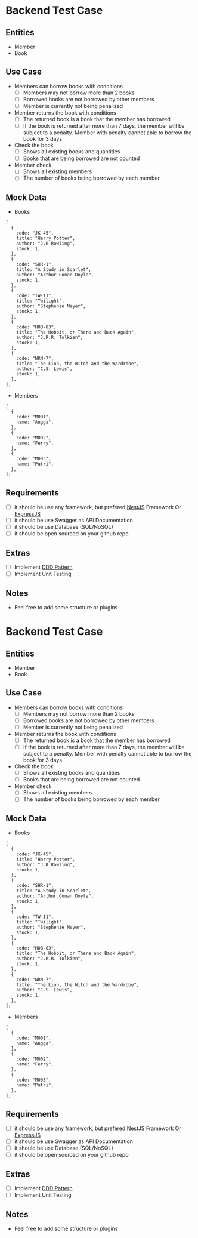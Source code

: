 # Backend Test Case

## Entities

- Member
- Book

## Use Case

- Members can borrow books with conditions
  - [ ] Members may not borrow more than 2 books
  - [ ] Borrowed books are not borrowed by other members
  - [ ] Member is currently not being penalized
- Member returns the book with conditions
  - [ ] The returned book is a book that the member has borrowed
  - [ ] If the book is returned after more than 7 days, the member will be subject to a penalty. Member with penalty cannot able to borrow the book for 3 days
- Check the book
  - [ ] Shows all existing books and quantities
  - [ ] Books that are being borrowed are not counted
- Member check
  - [ ] Shows all existing members
  - [ ] The number of books being borrowed by each member

## Mock Data

- Books

```tsx
[
  {
    code: "JK-45",
    title: "Harry Potter",
    author: "J.K Rowling",
    stock: 1,
  },
  {
    code: "SHR-1",
    title: "A Study in Scarlet",
    author: "Arthur Conan Doyle",
    stock: 1,
  },
  {
    code: "TW-11",
    title: "Twilight",
    author: "Stephenie Meyer",
    stock: 1,
  },
  {
    code: "HOB-83",
    title: "The Hobbit, or There and Back Again",
    author: "J.R.R. Tolkien",
    stock: 1,
  },
  {
    code: "NRN-7",
    title: "The Lion, the Witch and the Wardrobe",
    author: "C.S. Lewis",
    stock: 1,
  },
];
```

- Members

```tsx
[
  {
    code: "M001",
    name: "Angga",
  },
  {
    code: "M002",
    name: "Ferry",
  },
  {
    code: "M003",
    name: "Putri",
  },
];
```

## Requirements

- [ ] it should be use any framework, but prefered [NestJS](https://nestjs.com/) Framework Or [ExpressJS](https://expressjs.com/)
- [ ] it should be use Swagger as API Documentation
- [ ] it should be use Database (SQL/NoSQL)
- [ ] it should be open sourced on your github repo

## Extras

- [ ] Implement [DDD Pattern](<[https://khalilstemmler.com/articles/categories/domain-driven-design/](https://khalilstemmler.com/articles/categories/domain-driven-design/)>)
- [ ] Implement Unit Testing

## Notes

- Feel free to add some structure or plugins

# Backend Test Case

## Entities

- Member
- Book

## Use Case

- Members can borrow books with conditions
  - [ ] Members may not borrow more than 2 books
  - [ ] Borrowed books are not borrowed by other members
  - [ ] Member is currently not being penalized
- Member returns the book with conditions
  - [ ] The returned book is a book that the member has borrowed
  - [ ] If the book is returned after more than 7 days, the member will be subject to a penalty. Member with penalty cannot able to borrow the book for 3 days
- Check the book
  - [ ] Shows all existing books and quantities
  - [ ] Books that are being borrowed are not counted
- Member check
  - [ ] Shows all existing members
  - [ ] The number of books being borrowed by each member

## Mock Data

- Books

```tsx
[
  {
    code: "JK-45",
    title: "Harry Potter",
    author: "J.K Rowling",
    stock: 1,
  },
  {
    code: "SHR-1",
    title: "A Study in Scarlet",
    author: "Arthur Conan Doyle",
    stock: 1,
  },
  {
    code: "TW-11",
    title: "Twilight",
    author: "Stephenie Meyer",
    stock: 1,
  },
  {
    code: "HOB-83",
    title: "The Hobbit, or There and Back Again",
    author: "J.R.R. Tolkien",
    stock: 1,
  },
  {
    code: "NRN-7",
    title: "The Lion, the Witch and the Wardrobe",
    author: "C.S. Lewis",
    stock: 1,
  },
];
```

- Members

```tsx
[
  {
    code: "M001",
    name: "Angga",
  },
  {
    code: "M002",
    name: "Ferry",
  },
  {
    code: "M003",
    name: "Putri",
  },
];
```

## Requirements

- [ ] it should be use any framework, but prefered [NestJS](https://nestjs.com/) Framework Or [ExpressJS](https://expressjs.com/)
- [ ] it should be use Swagger as API Documentation
- [ ] it should be use Database (SQL/NoSQL)
- [ ] it should be open sourced on your github repo

## Extras

- [ ] Implement [DDD Pattern](<[https://khalilstemmler.com/articles/categories/domain-driven-design/](https://khalilstemmler.com/articles/categories/domain-driven-design/)>)
- [ ] Implement Unit Testing

## Notes

- Feel free to add some structure or plugins
